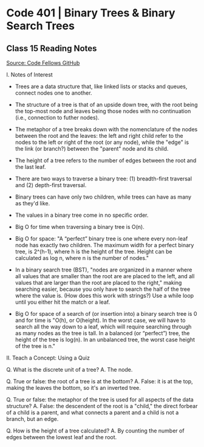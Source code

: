 # Code 401 | Binary Trees & Binary Search Trees

## Class 15 Reading Notes

[Source: Code Fellows GitHub](https://codefellows.github.io/common_curriculum/data_structures_and_algorithms/Code_401/class-15/resources/Trees.html)

I. Notes of Interest

- Trees are a data structure that, like linked lists or stacks and queues, connect nodes one to another.

- The structure of a tree is that of an upside down tree, with the root being the top-most node and leaves being those nodes with no continuation (i.e., connection to futher nodes).

- The metaphor of a tree breaks down with the nomenclature of the nodes between the root and the leaves: the left and right child refer to the nodes to the left or right of the root (or any node), while the "edge" is the link (or branch?) between the "parent" node and its child.

- The height of a tree refers to the number of edges between the root and the last leaf.

- There are two ways to traverse a binary tree: (1) breadth-first traversal and (2) depth-first traversal.

- Binary trees can have only two children, while trees can have as many as they'd like.

- The values in a binary tree come in no specific order.

- Big O for time when traversing a binary tree is O(n).

- Big O for space: "A “perfect” binary tree is one where every non-leaf node has exactly two children. The maximum width for a perfect binary tree, is 2^(h-1), where h is the height of the tree. Height can be calculated as log n, where n is the number of nodes."

- In a binary search tree (BST), "nodes are organized in a manner where all values that are smaller than the root are are placed to the left, and all values that are larger than the root are placed to the right," making searching easier, because you only have to search the half of the tree where the value is. (How does this work with strings?) Use a while loop until you either hit the match or a leaf.

- Big O for space of a search of (or insertion into) a binary search tree is 0 and for time is "O(h), or O(height). In the worst case, we will have to search all the way down to a leaf, which will require searching through as many nodes as the tree is tall. In a balanced (or “perfect”) tree, the height of the tree is log(n). In an unbalanced tree, the worst case height of the tree is n."

II. Teach a Concept: Using a Quiz

Q. What is the discrete unit of a tree? 
A. The node.

Q. True or false: the root of a tree is at the bottom?
A. False: it is at the top, making the leaves the bottom, so it's an inverted tree.

Q. True or false: the metaphor of the tree is used for all aspects of the data structure?
A. False: the descendent of the root is a "child," the direct forbear of a child is a parent, and what connects a parent and a child is not a branch, but an edge.

Q. How is the height of a tree calculated?
A. By counting the number of edges between the lowest leaf and the root.


